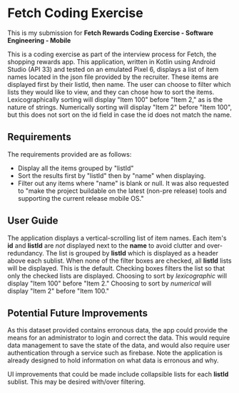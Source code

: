 # Fetch Coding Exercise
This is my submission for **Fetch Rewards Coding Exercise - Software Engineering - Mobile**

This is a coding exercise as part of the interview process for Fetch, the shopping rewards app. This application, written in Kotlin using Android Studio (API 33) and tested on an emulated Pixel 6, displays a list of item names located in the json file provided by the recruiter. These items are displayed first by their listId, then name. The user can choose to filter which lists they would like to view, and they can chose how to sort the items. Lexicographically sorting will display "Item 100" before "Item 2," as is the nature of strings. Numerically sorting will display "Item 2" before "Item 100", but this does not sort on the id field in case the id does not match the name.

## Requirements
The requirements provided are as follows:
- Display all the items grouped by "listId"
- Sort the results first by "listId" then by "name" when displaying.
- Filter out any items where "name" is blank or null.
It was also requested to "make the project buildable on the latest (non-pre release) tools and supporting the current release mobile OS."

## User Guide
The application displays a vertical-scrolling list of item names. Each item's **id** and **listId** are *not* displayed next to the **name** to avoid clutter and over-redundancy.
The list is grouped by **listId** which is displayed as a header above each sublist.
When none of the filter boxes are checked, all **listId** lists will be displayed. This is the default.
Checking boxes filters the list so that only the checked lists are displayed.
Choosing to sort by *lexicographic* will display "Item 100" before "Item 2."
Choosing to sort by *numerical* will display "Item 2" before "Item 100."

## Potential Future Improvements
As this dataset provided contains erronous data, the app could provide the means for an administrator to login and correct the data. This would require data management to save the state of the data, and would also require user authentication through a service such as firebase. Note the application is already designed to hold information on what data is erronous and why.

UI improvements that could be made include collapsible lists for each **listId** sublist. This may be desired with/over filtering.